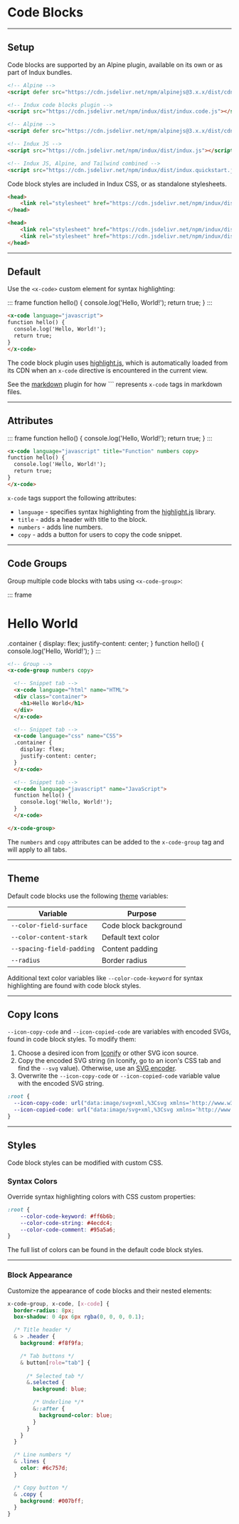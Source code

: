 # Code Blocks

---

## Setup

Code blocks are supported by an Alpine plugin, available on its own or as part of Indux bundles.

<x-code-group copy>

```html "Standalone"
<!-- Alpine -->
<script defer src="https://cdn.jsdelivr.net/npm/alpinejs@3.x.x/dist/cdn.min.js"></script>

<!-- Indux code blocks plugin -->
<script src="https://cdn.jsdelivr.net/npm/indux/dist/indux.code.js"></script>
```

```html "Indux JS"
<!-- Alpine -->
<script defer src="https://cdn.jsdelivr.net/npm/alpinejs@3.x.x/dist/cdn.min.js"></script>

<!-- Indux JS -->
<script src="https://cdn.jsdelivr.net/npm/indux/dist/indux.js"></script>
```

```html "Quickstart"
<!-- Indux JS, Alpine, and Tailwind combined -->
<script src="https://cdn.jsdelivr.net/npm/indux/dist/indux.quickstart.js"></script>
```

</x-code-group>

Code block styles are included in Indux CSS, or as standalone stylesheets.

<x-code-group copy>

```html "Indux CSS"
<head>
    <link rel="stylesheet" href="https://cdn.jsdelivr.net/npm/indux/dist/indux.css" />
</head>
```

```html "Standalone"
<head>
    <link rel="stylesheet" href="https://cdn.jsdelivr.net/npm/indux/dist/indux.theme.css" />
    <link rel="stylesheet" href="https://cdn.jsdelivr.net/npm/indux/dist/indux.code.css" />
</head>
```

</x-code-group>

---

## Default

Use the `<x-code>` custom element for syntax highlighting:

::: frame
<x-code language="javascript">
function hello() {
  console.log('Hello, World!');
  return true;
}
</x-code>
:::

```html copy
<x-code language="javascript">
function hello() {
  console.log('Hello, World!');
  return true;
}
</x-code>
```

The code block plugin uses <a href="https://highlightjs.org" target="_blank">highlight.js</a>, which is automatically loaded from its CDN when an `x-code` directive is encountered in the current view.

See the [markdown](/plugins/markdown) plugin for how ``` represents `x-code` tags in markdown files.

---

## Attributes

::: frame
<x-code language="javascript" title="Function" numbers copy>
function hello() {
  console.log('Hello, World!');
  return true;
}</x-code>
:::

```html copy
<x-code language="javascript" title="Function" numbers copy>
function hello() {
  console.log('Hello, World!');
  return true;
}
</x-code>
```

`x-code` tags support the following attributes:
- `language` - specifies syntax highlighting from the <a href="https://highlightjs.readthedocs.io/en/latest/supported-languages.html" target="_blank">highlight.js</a> library.
- `title` - adds a header with title to the block.
- `numbers` - adds line numbers.
- `copy` - adds a button for users to copy the code snippet.

---

## Code Groups

Group multiple code blocks with tabs using `<x-code-group>`:

::: frame
<x-code-group numbers copy>

<x-code language="html" name="HTML"><div class="container">
  <h1>Hello World</h1>
</div></x-code>

<x-code language="css" name="CSS">
.container {
  display: flex;
  justify-content: center;
}
</x-code>

<x-code language="javascript" name="JavaScript">
function hello() {
  console.log('Hello, World!');
}
</x-code>

</x-code-group>
:::

```html numbers copy
<!-- Group -->
<x-code-group numbers copy>

  <!-- Snippet tab -->
  <x-code language="html" name="HTML">
  <div class="container">
    <h1>Hello World</h1>
  </div>
  </x-code>

  <!-- Snippet tab -->
  <x-code language="css" name="CSS">
  .container {
    display: flex;
    justify-content: center;
  }
  </x-code>

  <!-- Snippet tab -->
  <x-code language="javascript" name="JavaScript">
  function hello() {
    console.log('Hello, World!');
  }
  </x-code>

</x-code-group>
```

The `numbers` and `copy` attributes can be added to the `x-code-group` tag and will apply to all tabs.

---

## Theme

Default code blocks use the following [theme](/styles/theme) variables:

| Variable | Purpose |
|----------|---------|
| `--color-field-surface` | Code block background |
| `--color-content-stark` | Default text color |
| `--spacing-field-padding` | Content padding |
| `--radius` | Border radius |

Additional text color variables like `--color-code-keyword` for syntax highlighting are found with code block styles.

---

## Copy Icons

`--icon-copy-code` and `--icon-copied-code` are variables with encoded SVGs, found in code block styles. To modify them:

1. Choose a desired icon from [Iconify](https://icon-sets.iconify.design/) or other SVG icon source.
2. Copy the encoded SVG string (in Iconify, go to an icon's CSS tab and find the `--svg` value). Otherwise, use an [SVG encoder](https://yoksel.github.io/url-encoder/).
3. Overwrite the `--icon-copy-code` or `--icon-copied-code` variable value with the encoded SVG string.

```css "Default icons" copy
:root {
  --icon-copy-code: url("data:image/svg+xml,%3Csvg xmlns='http://www.w3.org/2000/svg' viewBox='0 0 24 24'%3E%3Cg fill='none' stroke='%23000' stroke-linecap='round' stroke-linejoin='round' stroke-width='2'%3E%3Crect width='14' height='14' x='8' y='8' rx='2' ry='2'/%3E%3Cpath d='M4 16c-1.1 0-2-.9-2-2V4c0-1.1.9-2 2-2h10c1.1 0 2 .9 2 2'/%3E%3C/g%3E%3C/svg%3E");
  --icon-copied-code: url("data:image/svg+xml,%3Csvg xmlns='http://www.w3.org/2000/svg' viewBox='0 0 24 24'%3E%3Cpath fill='none' stroke='%23000' stroke-linecap='round' stroke-linejoin='round' stroke-width='2' d='M20 6L9 17l-5-5'/%3E%3C/svg%3E");
}
```

---

## Styles

Code block styles can be modified with custom CSS.

### Syntax Colors

Override syntax highlighting colors with CSS custom properties:

```css copy
:root {
    --color-code-keyword: #ff6b6b;
    --color-code-string: #4ecdc4;
    --color-code-comment: #95a5a6;
}
```

The full list of colors can be found in the default code block styles.

---

### Block Appearance

Customize the appearance of code blocks and their nested elements:

```css copy
x-code-group, x-code, [x-code] {
  border-radius: 8px;
  box-shadow: 0 4px 6px rgba(0, 0, 0, 0.1);

  /* Title header */
  & > .header {
    background: #f8f9fa;

    /* Tab buttons */
    & button[role="tab"] {
    
      /* Selected tab */
      &.selected {
        background: blue;

        /* Underline */*
        &::after {
          background-color: blue;
        }
      }
    }
  }

  /* Line numbers */
  & .lines {
    color: #6c757d;
  }

  /* Copy button */
  & .copy {
    background: #007bff;
  }
}
```